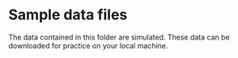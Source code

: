 # Sample data files
The data contained in this folder are simulated. These data can be downloaded for practice on your local machine. 
